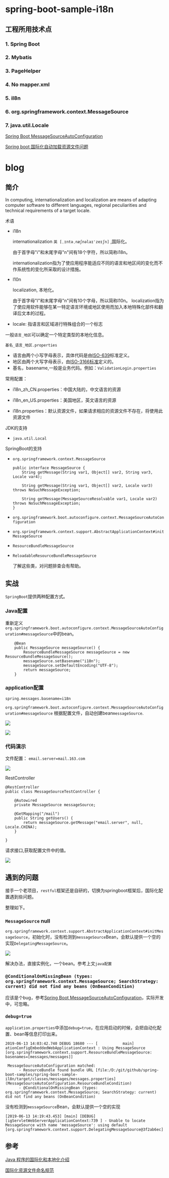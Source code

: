 # spring-boot-sample-i18n
## 工程所用技术点


### 1. Spring Boot
### 2. Mybatis
### 3. PageHelper
### 4. No mapper.xml
### 5. il8n
### 6. org.springframework.context.MessageSource
### 7. java.util.Locale

[Spring Boot MessageSourceAutoConfiguration](https://stackoverflow.com/questions/30663513/spring-boot-messagesourceautoconfiguration)

[Spring boot 国际化自动加载资源文件问题](https://segmentfault.com/a/1190000010757338)

# blog


## 简介

In computing, internationalization and localization are means of adapting computer software to different languages, regional peculiarities and technical requirements of a target locale.


术语

- i18n 

	internationalization `英 [ˌɪntəˌnæʃnəlaɪ'zeɪʃn]` ,国际化。
	
	由于首字母"i"和末尾字母"n"间有18个字符，所以简称i18n。
	
	internationalization指为了使应用程序能适应不同的语言和地区间的变化而不作系统性的变化所采取的设计措施。
- l10n

	localization, 本地化。
	
	由于首字母"l"和末尾字母"n"间有10个字母，所以简称l10n。
	localization指为了使应用软件能够在某一特定语言环境或地区使用而加入本地特殊化部件和翻译后文本的过程。
- locale: 指语言和区域进行特殊组合的一个标志

一般`语言_地区`可以确定一个特定类型的本地化信息。


`基名_语言_地区.properties`

- 语言由两个小写字母表示，具体代码是由[ISO-639](https://incubator.wikimedia.org/wiki/Incubator:ISO_639/zh)标准定义。
- 地区由两个大写字母表示，由[ISO-3166标准](http://kirste.userpage.fu-berlin.de/diverse/doc/ISO_3166.html)定义的。
- 基名，basename,一般是业务代码。例如：`ValidationLogin.properties`

常用配置：
- i18n_zh_CN.properties：中国大陆的，中文语言的资源

- i18n_en_US.properties：美国地区，英文语言的资源

- i18n.properties：默认资源文件，如果请求相应的资源文件不存在，将使用此资源文件

JDK的支持
- `java.util.Local`

SpringBoot的支持
- `org.springframework.context.MessageSource`
	```
	public interface MessageSource {
		String getMessage(String var1, Object[] var2, String var3, Locale var4);

		String getMessage(String var1, Object[] var2, Locale var3) throws NoSuchMessageException;

		String getMessage(MessageSourceResolvable var1, Locale var2) throws NoSuchMessageException;
	}
	```

- `org.springframework.boot.autoconfigure.context.MessageSourceAutoConfiguration`

- `org.springframework.context.support.AbstractApplicationContext#initMessageSource`
- `ResourceBundleMessageSource`
- `ReloadableResourceBundleMessageSource`

	了解这些类，对问题排查会有帮助。

## 实战

`SpringBoot`提供两种配置方式。

### Java配置

重新定义`org.springframework.boot.autoconfigure.context.MessageSourceAutoConfiguration#messageSource`中的bean。

```
    @Bean
    public MessageSource messageSource() {
        ResourceBundleMessageSource messageSource = new ResourceBundleMessageSource();
        messageSource.setBasename("i18n");
        messageSource.setDefaultEncoding("UTF-8");
        return messageSource;
    }
```

### application配置


```
spring.messages.basename=i18n
```

`org.springframework.boot.autoconfigure.context.MessageSourceAutoConfiguration#messageSource` 根据配置文件，自动创建bean`messageSource`.

![](https://oscimg.oschina.net/oscnet/f472f465224cfc50cdee46be295c22b4c4b.jpg)

![](https://oscimg.oschina.net/oscnet/95d704b3f41ae6bc3d2002b905ea9b65c5d.jpg)


### 代码演示

文件配置：
`email.server=mail.163.com`

![](https://oscimg.oschina.net/oscnet/5964c6c99e1bb039934e4a4ca9cd220a58a.jpg)

RestController
```
@RestController
public class MessageSourceTestController {

    @Autowired
    private MessageSource messageSource;

    @GetMapping("/mail")
    public String getUsers() {
        return messageSource.getMessage("email.server", null, Locale.CHINA);
    }

}
```

请求接口,获取配置文件中的值。

![](https://oscimg.oschina.net/oscnet/bde73d3a27d85615be76cb33b0f1ac8cf4c.jpg)

## 遇到的问题

接手一个老项目，`restful`框架还是自研的，切换为springboot框架后，国际化配置遇到些问题。

整理如下。

### `MessageSource` null
 `org.springframework.context.support.AbstractApplicationContext#initMessageSource`，初始化时，没有检测到`messageSource`Bean，会默认提供一个空的实现`DelegatingMessageSource`。

![](https://oscimg.oschina.net/oscnet/35a11e1025c7ac42fef6d9c6a32ed648375.jpg)

 解决办法，直接实例化，一个bean。参考上文`java配置`

### `@ConditionalOnMissingBean (types: org.springframework.context.MessageSource; SearchStrategy: current) did not find any beans (OnBeanCondition)`

应该是个bug，参考[Spring Boot MessageSourceAutoConfiguration](https://stackoverflow.com/questions/30663513/spring-boot-messagesourceautoconfiguration)，实际开发中，可忽略。

### `debug=true`
`application.properties`中添加`debug=true`，在应用启动的时候，会把自动化配置、bean等信息打印出来。

```
2019-06-13 14:03:42.740 DEBUG 18680 --- [           main] ationConfigEmbeddedWebApplicationContext : Using MessageSource [org.springframework.context.support.ResourceBundleMessageSource: basenames=[messages/messages]]

```

```
 MessageSourceAutoConfiguration matched:
      - ResourceBundle found bundle URL [file:/D:/git/github/spring-boot-samples/spring-boot-sample-il8n/target/classes/messages/messages.properties] (MessageSourceAutoConfiguration.ResourceBundleCondition)
      - @ConditionalOnMissingBean (types: org.springframework.context.MessageSource; SearchStrategy: current) did not find any beans (OnBeanCondition)

```
没有检测到`messageSource`Bean，会默认提供一个空的实现
```
[2019-06-13 14:19:43.453] [main] [DEBUG] [igServletWebServerApplicationContext:739 ] - Unable to locate MessageSource with name 'messageSource': using default [org.springframework.context.support.DelegatingMessageSource@3f2ab6ec]
```

## 参考

[Java 程序的国际化和本地化介绍
](https://www.ibm.com/developerworks/cn/java/joy-i18n/index.html)

[国际化资源文件命名规范](https://zhuanlan.zhihu.com/p/50620931)



